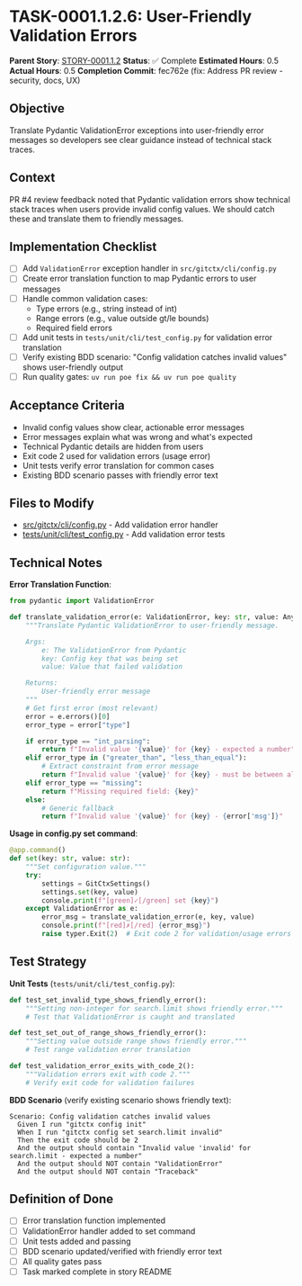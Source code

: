 # TASK-0001.1.2.6: User-Friendly Validation Errors

**Parent Story**: [STORY-0001.1.2](README.md)
**Status**: ✅ Complete
**Estimated Hours**: 0.5
**Actual Hours**: 0.5
**Completion Commit**: fec762e (fix: Address PR review - security, docs, UX)

## Objective

Translate Pydantic ValidationError exceptions into user-friendly error messages so developers see clear guidance instead of technical stack traces.

## Context

PR #4 review feedback noted that Pydantic validation errors show technical stack traces when users provide invalid config values. We should catch these and translate them to friendly messages.

## Implementation Checklist

- [ ] Add `ValidationError` exception handler in `src/gitctx/cli/config.py`
- [ ] Create error translation function to map Pydantic errors to user messages
- [ ] Handle common validation cases:
  - Type errors (e.g., string instead of int)
  - Range errors (e.g., value outside gt/le bounds)
  - Required field errors
- [ ] Add unit tests in `tests/unit/cli/test_config.py` for validation error translation
- [ ] Verify existing BDD scenario: "Config validation catches invalid values" shows user-friendly output
- [ ] Run quality gates: `uv run poe fix && uv run poe quality`

## Acceptance Criteria

- Invalid config values show clear, actionable error messages
- Error messages explain what was wrong and what's expected
- Technical Pydantic details are hidden from users
- Exit code 2 used for validation errors (usage error)
- Unit tests verify error translation for common cases
- Existing BDD scenario passes with friendly error text

## Files to Modify

- [src/gitctx/cli/config.py](../../../../../src/gitctx/cli/config.py) - Add validation error handler
- [tests/unit/cli/test_config.py](../../../../../tests/unit/cli/test_config.py) - Add validation error tests

## Technical Notes

**Error Translation Function**:

```python
from pydantic import ValidationError

def translate_validation_error(e: ValidationError, key: str, value: Any) -> str:
    """Translate Pydantic ValidationError to user-friendly message.

    Args:
        e: The ValidationError from Pydantic
        key: Config key that was being set
        value: Value that failed validation

    Returns:
        User-friendly error message
    """
    # Get first error (most relevant)
    error = e.errors()[0]
    error_type = error["type"]

    if error_type == "int_parsing":
        return f"Invalid value '{value}' for {key} - expected a number"
    elif error_type in ("greater_than", "less_than_equal"):
        # Extract constraint from error message
        return f"Invalid value '{value}' for {key} - must be between allowed range"
    elif error_type == "missing":
        return f"Missing required field: {key}"
    else:
        # Generic fallback
        return f"Invalid value '{value}' for {key} - {error['msg']}"
```

**Usage in config.py set command**:

```python
@app.command()
def set(key: str, value: str):
    """Set configuration value."""
    try:
        settings = GitCtxSettings()
        settings.set(key, value)
        console.print(f"[green]✓[/green] set {key}")
    except ValidationError as e:
        error_msg = translate_validation_error(e, key, value)
        console.print(f"[red]✗[/red] {error_msg}")
        raise typer.Exit(2)  # Exit code 2 for validation/usage errors
```

## Test Strategy

**Unit Tests** (`tests/unit/cli/test_config.py`):

```python
def test_set_invalid_type_shows_friendly_error():
    """Setting non-integer for search.limit shows friendly error."""
    # Test that ValidationError is caught and translated

def test_set_out_of_range_shows_friendly_error():
    """Setting value outside range shows friendly error."""
    # Test range validation error translation

def test_validation_error_exits_with_code_2():
    """Validation errors exit with code 2."""
    # Verify exit code for validation failures
```

**BDD Scenario** (verify existing scenario shows friendly text):

```gherkin
Scenario: Config validation catches invalid values
  Given I run "gitctx config init"
  When I run "gitctx config set search.limit invalid"
  Then the exit code should be 2
  And the output should contain "Invalid value 'invalid' for search.limit - expected a number"
  And the output should NOT contain "ValidationError"
  And the output should NOT contain "Traceback"
```

## Definition of Done

- [ ] Error translation function implemented
- [ ] ValidationError handler added to set command
- [ ] Unit tests added and passing
- [ ] BDD scenario updated/verified with friendly error text
- [ ] All quality gates pass
- [ ] Task marked complete in story README
